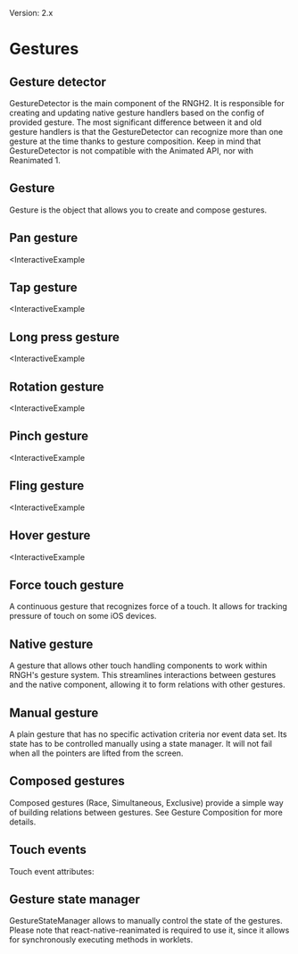 Version: 2.x

# Gestures

## Gesture detector

GestureDetector is the main component of the RNGH2. It is responsible for creating and updating native gesture handlers based on the config of provided gesture. The most significant difference between it and old gesture handlers is that the GestureDetector can recognize more than one gesture at the time thanks to gesture composition. Keep in mind that GestureDetector is not compatible with the Animated API, nor with Reanimated 1.

## Gesture

Gesture is the object that allows you to create and compose gestures.

## Pan gesture

\<InteractiveExample

## Tap gesture

\<InteractiveExample

## Long press gesture

\<InteractiveExample

## Rotation gesture

\<InteractiveExample

## Pinch gesture

\<InteractiveExample

## Fling gesture

\<InteractiveExample

## Hover gesture

\<InteractiveExample

## Force touch gesture

A continuous gesture that recognizes force of a touch. It allows for tracking pressure of touch on some iOS devices.

## Native gesture

A gesture that allows other touch handling components to work within RNGH's gesture system. This streamlines interactions between gestures and the native component, allowing it to form relations with other gestures.

## Manual gesture

A plain gesture that has no specific activation criteria nor event data set. Its state has to be controlled manually using a state manager. It will not fail when all the pointers are lifted from the screen.

## Composed gestures

Composed gestures (Race, Simultaneous, Exclusive) provide a simple way of building relations between gestures. See Gesture Composition for more details.

## Touch events

Touch event attributes:

## Gesture state manager

GestureStateManager allows to manually control the state of the gestures. Please note that react-native-reanimated is required to use it, since it allows for synchronously executing methods in worklets.
